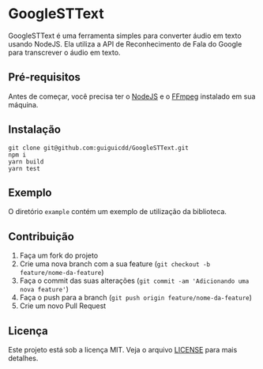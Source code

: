 <div class="markdown prose w-full break-words dark:prose-invert dark">
  <h1>GoogleSTText</h1>
  <p>
    GoogleSTText é uma ferramenta simples para converter áudio em texto usando
    NodeJS. Ela utiliza a API de Reconhecimento de Fala do Google para
    transcrever o áudio em texto.
  </p>
  <h2>Pré-requisitos</h2>
  <p>Antes de começar, você precisa ter o <a href="https://nodejs.org/" target="_new">NodeJS</a> e o <a href="https://ffmpeg.org/" target="_new">FFmpeg</a> instalado em sua máquina.</p>
  <h2>Instalação</h2>

```
git clone git@github.com:guiguicdd/GoogleSTText.git
npm i
yarn build
yarn test
```

  <h2>Exemplo</h2>
  <p>
    O diretório <code>example</code> contém um exemplo de utilização da
    biblioteca.
  </p>
  <h2>Contribuição</h2>
  <ol>
    <li>Faça um fork do projeto</li>
    <li>
      Crie uma nova branch com a sua feature (<code
        >git checkout -b feature/nome-da-feature</code
      >)
    </li>
    <li>
      Faça o commit das suas alterações (<code
        >git commit -am 'Adicionando uma nova feature'</code
      >)
    </li>
    <li>
      Faça o push para a branch (<code
        >git push origin feature/nome-da-feature</code
      >)
    </li>
    <li>Crie um novo Pull Request</li>
  </ol>
  <h2>Licença</h2>
  <p>
    Este projeto está sob a licença MIT. Veja o arquivo
    <a href="LICENSE" target="_new">LICENSE</a> para mais detalhes.
  </p>
</div>
